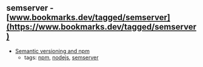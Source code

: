 semserver - [www.bookmarks.dev/tagged/semserver](https://www.bookmarks.dev/tagged/semserver)
---
* [Semantic versioning and npm](https://docs.npmjs.com/getting-started/semantic-versioning)
    * tags: [npm](../tagged/npm.md), [nodejs](../tagged/nodejs.md), [semserver](../tagged/semserver.md)
